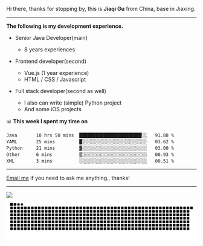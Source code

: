 Hi there, thanks for stopping by, this is **Jiaqi Gu** from China, base in Jiaxing.

---

**The following is my development experience.**

- Senior Java Developer(main)
  - 8 years experiences

- Frontend developer(second)
  - Vue.js (1 year experience)
  - HTML / CSS / Javascript
  
- Full stack developer(second as well)
  - I also can write (simple) Python project
  - And some iOS projects

📊 **This week I spent my time on**
<!--START_SECTION:waka-->

```txt
Java       10 hrs 50 mins  ███████████████████████░░   91.88 %
YAML       25 mins         █░░░░░░░░░░░░░░░░░░░░░░░░   03.62 %
Python     21 mins         ▓░░░░░░░░░░░░░░░░░░░░░░░░   03.00 %
Other      6 mins          ▒░░░░░░░░░░░░░░░░░░░░░░░░   00.93 %
XML        3 mins          ░░░░░░░░░░░░░░░░░░░░░░░░░   00.51 %
```

<!--END_SECTION:waka-->

---

[Email me](mailto:htk2klwgr@mozmail.com?subject=Hiring_from_GitHub) if you need to ask me anything., thanks!

---

![]( https://visitor-badge.glitch.me/badge?page_id=githubgujiaqi)
![]( https://github.com/droid-Q/droid-Q/raw/output/github-contribution-grid-snake.svg#gh-dark-mode-only)
